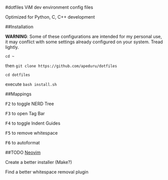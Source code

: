 #dotfiles
ViM dev environment config files

Optimized for Python, C, C++ development


##Installation

**WARNING**: Some of these configurations are intended for my personal use, it may
conflict with some settings already configured on your system. Tread lightly.

`cd ~`

then `git clone https://github.com/apeduru/dotfiles`

`cd dotfiles`

execute `bash install.sh`

##Mappings

<kbd>F2</kbd> to toggle NERD Tree

<kbd>F3</kbd> to open Tag Bar

<kbd>F4</kbd> to toggle Indent Guides

<kbd>F5</kbd> to remove whitespace

<kbd>F6</kbd> to autoformat

##TODO
[Neovim](https://neovim.io)

Create a better installer (Make?)

Find a better whitespace removal plugin
